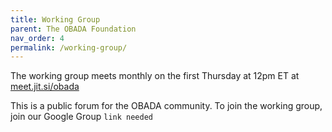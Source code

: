 ```yaml
---
title: Working Group
parent: The OBADA Foundation
nav_order: 4
permalink: /working-group/
---
```


The working group meets monthly on the first Thursday at 12pm ET at [meet.jit.si/obada](meet.jit.si/obada)

This is a public forum for the OBADA community.   To join the working group, join our Google Group `link needed`
